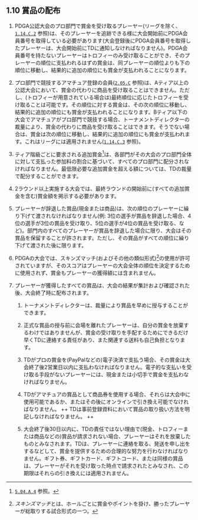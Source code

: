 ## 1.10 賞品の配布

1. PDGA公認大会のプロ部門で賞金を受け取るプレーヤー(リーグを除く、[`1.14.C.2`](#リーグ) 参照)は、そのプレーヤーを追跡できる様に大会開始前にPDGA会員番号を取得している必要があります(大会登録後にPDGA会員番号を取得したプレーヤーは、大会開始前にTDに通知しなければなりません)。PDGA会員番号を持たないプレーヤーはトロフィーのみ受け取ることができ、そのプレーヤーの順位に支払われるはずの賞金は、同プレーヤーの順位よりも下の順位に移動し、結果的に追加の順位にも賞金が支払われることになります。

1. プロ部門で競技するアマチュア登録の会員([`2.05.C`](#アマ部門で競技するプロプロ部門で競技するアマ) 参照)は、Aティア以上の公認大会において、賞金の代わりに商品を受け取ることはできません。ただし、(トロフィーが用意されている場合は)最終順位に応じたトロフィーを受け取ることは可能です。その順位に対する賞金は、その次の順位に移動し、結果的に追加の順位にも賞金が支払われることになります。Bティア以下の大会でアマチュアがプロ部門で競技する場合、トーナメントディレクターの裁量により、賞金の代わりに商品を受け取ることはできます。そうでない場合は、賞金は次の順位に移動し、結果的に追加の順位にも賞金が支払われます。これはリーグには適用されません([`1.14.C.3`](#リーグ) 参照)。

1. ティア階級ごとに要求される追加賞金[^1.10.1]は、各部門がその大会のプロ部門全体に対して支払った参加料の割合に基づいて、すべてのプロ部門に配分されなければなりません。最低限必要な追加賞金を超える額については、TDの裁量で配分することができます。

1. 2ラウンド以上実施する大会では、最終ラウンドの開始前に(すべての追加賞金を含む)賞金額を掲示する必要があります。

1. プレーヤーが辞退した賞品(現金または商品)は、次の順位のプレーヤーに繰り下げて渡されなければなりません(例: 3位の選手が賞品を辞退した場合、4位の選手が3位の賞品を受け取り、5位の選手が4位の賞品を受け取る、など)。部門内のすべてのプレーヤーが賞品を辞退した場合に限り、大会はその賞品を保留することが許されます。ただし、その賞品がすべての順位に繰り下げて渡された後に限ります。

1. PDGAの大会では、スキンズマッチ(およびその他の類似形式)[^1.10.2]の使用が許可されていますが、そのスコアはプレーヤーの大会全体の順位を決定するために使用されず、賞金もプレーヤーの獲得額には含まれません。

1. プレーヤーが獲得したすべての賞品は、大会の結果が集計および確認された後、大会終了時に配布されます。

    1. トーナメントディレクターは、裁量により賞品を早めに授与することができます。

    1. 正式な賞品の授与前に会場を離れたプレーヤーは、自分の賞金を放棄するわけではありませんが、賞金の受け取りを手配するためにできるだけ早くTDに連絡する責任があり、また関連する送料も自己負担となります。

	1. TDがプロの賞金を(PayPalなどの)電子決済で支払う場合、その賞金は大会終了後2営業日以内に支払わなければなりません。電子的な支払いを受け取る手段がないプレーヤーには、現金または小切手で賞金を支払わなければなりません。

	1. TDがアマチュアの賞品として商品券を使用する場合、それらは大会中に使用可能であるか、またはその後にオンラインで引き換え可能でなければなりません。
	++ TDは事前登録資料において賞品の取り扱い方法を明記しなければなりません。 ++

	1. 大会終了後30日以内に、TDの責任ではない理由で(現金、トロフィーまたは商品などの)賞品が請求されない場合、プレーヤーはそれを放棄したものとみなされます。TDは、プレーヤーに連絡を取る、発送を申し出をするなどして、賞金を提供するための合理的な努力を行わなければなりません。ギフト券、ギフトカード、ギフトコード、または同様の賞品は、プレーヤーがそれを受け取った時点で請求されたとみなされ、この期限はそれらの引き換えには適用されません。


[^1.10.1]: [`5.04.A.4`](#財務と支払い) 参照。

[^1.10.2]: *スキンズマッチ*とは、ホールごとに賞金やポイントを掛け、勝ったプレーヤーが総取りする試合形式の一つ。

